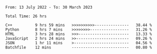 <!--START_SECTION:waka-->

```text
From: 13 July 2022 - To: 30 March 2023

Total Time: 26 hrs

C++          9 hrs 59 mins   >>>>>>>>>>---------------   38.44 %
Python       8 hrs 7 mins    >>>>>>>>-----------------   31.26 %
HTML         3 hrs 28 mins   >>>----------------------   13.33 %
JavaScript   2 hrs 24 mins   >>-----------------------   09.26 %
JSON         1 hr 11 mins    >------------------------   04.56 %
Batchfile    12 mins         -------------------------   00.80 %
```

<!--END_SECTION:waka-->

<!---
yvanlok/yvanlok is a ✨ special ✨ repository because its `README.md` (this file) appears on your GitHub profile.
You can click the Preview link to take a look at your changes.
--->
